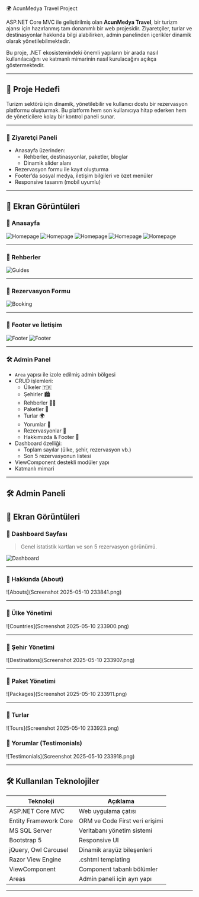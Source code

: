  🌍 AcunMedya Travel Project

ASP.NET Core MVC ile geliştirilmiş olan **AcunMedya Travel**, bir turizm ajansı için hazırlanmış tam donanımlı bir web projesidir. Ziyaretçiler, turlar ve destinasyonlar hakkında bilgi alabilirken, admin panelinden içerikler dinamik olarak yönetilebilmektedir.

Bu proje, .NET ekosistemindeki önemli yapıların bir arada nasıl kullanılacağını ve katmanlı mimarinin nasıl kurulacağını açıkça göstermektedir.

---

## 🎯 Proje Hedefi

Turizm sektörü için dinamik, yönetilebilir ve kullanıcı dostu bir rezervasyon platformu oluşturmak. Bu platform hem son kullanıcıya hitap ederken hem de yöneticilere kolay bir kontrol paneli sunar.

---

### 👤 Ziyaretçi Paneli

- Anasayfa üzerinden:
  - Rehberler, destinasyonlar, paketler, bloglar
  - Dinamik slider alanı
- Rezervasyon formu ile kayıt oluşturma
- Footer’da sosyal medya, iletişim bilgileri ve özet menüler
- Responsive tasarım (mobil uyumlu)

---
 ## 📸 Ekran Görüntüleri
 
### 🔹 Anasayfa

![Homepage](https://github.com/Sevval-Demir/AcunMedyaTravelProject/blob/main/Screenshot%202025-05-10%20233710.png)
![Homepage](https://github.com/Sevval-Demir/AcunMedyaTravelProject/blob/main/Screenshot%202025-05-10%20233723.png)
![Homepage](https://github.com/Sevval-Demir/AcunMedyaTravelProject/blob/main/Screenshot%202025-05-10%20233730.png)
![Homepage](https://github.com/Sevval-Demir/AcunMedyaTravelProject/blob/main/Screenshot%202025-05-10%20233744.png)
![Homepage](https://github.com/Sevval-Demir/AcunMedyaTravelProject/blob/main/Screenshot%202025-05-11%20002336.png)

---

### 🔹 Rehberler

![Guides](https://github.com/Sevval-Demir/AcunMedyaTravelProject/blob/main/Screenshot%202025-05-10%20233816.png)

---

### 🔹 Rezervasyon Formu

![Booking](https://github.com/Sevval-Demir/AcunMedyaTravelProject/blob/main/Screenshot%202025-05-10%20233803.png)

---

### 🔹 Footer ve İletişim

![Footer](https://github.com/Sevval-Demir/AcunMedyaTravelProject/blob/main/Screenshot%202025-05-10%20233821.png)
![Footer](https://github.com/Sevval-Demir/AcunMedyaTravelProject/blob/main/Screenshot%202025-05-10%20233826.png)

---
### 🛠️ Admin Panel

- `Area` yapısı ile izole edilmiş admin bölgesi
- CRUD işlemleri:
  - Ülkeler 🇹🇷
  - Şehirler 🏙️
  - Rehberler 👨‍💼
  - Paketler 🎒
  - Turlar 🌍
  - Yorumlar 💬
  - Rezervasyonlar 📝
  - Hakkımızda & Footer 🧾
- Dashboard özelliği:
  - Toplam sayılar (ülke, şehir, rezervasyon vb.)
  - Son 5 rezervasyonun listesi
- ViewComponent destekli modüler yapı
- Katmanlı mimari

---
## 🛠️ Admin Paneli
## 📸 Ekran Görüntüleri
### 🔹 Dashboard Sayfası

> Genel istatistik kartları ve son 5 rezervasyon görünümü.

![Dashboard](https://github.com/Sevval-Demir/AcunMedyaTravelProject/blob/main/Screenshot%202025-05-10%20233834.png)

---
### 🔹 Hakkında (About)

![Abouts](Screenshot 2025-05-10 233841.png)

---

### 🔹 Ülke Yönetimi

![Countries](Screenshot 2025-05-10 233900.png)

---

### 🔹 Şehir Yönetimi

![Destinations](Screenshot 2025-05-10 233907.png)

---

### 🔹 Paket Yönetimi

![Packages](Screenshot 2025-05-10 233911.png)

---

### 🔹 Turlar

![Tours](Screenshot 2025-05-10 233923.png)


### 🔹 Yorumlar (Testimonials)

![Testimonials](Screenshot 2025-05-10 233918.png)

---
## 🛠 Kullanılan Teknolojiler

| Teknoloji             | Açıklama                                 |
|----------------------|------------------------------------------|
| ASP.NET Core MVC     | Web uygulama çatısı                      |
| Entity Framework Core| ORM ve Code First veri erişimi          |
| MS SQL Server        | Veritabanı yönetim sistemi               |
| Bootstrap 5          | Responsive UI                            |
| jQuery, Owl Carousel | Dinamik arayüz bileşenleri               |
| Razor View Engine    | .cshtml templating                       |
| ViewComponent        | Component tabanlı bölümler               |
| Areas                | Admin paneli için ayrı yapı              |

---
